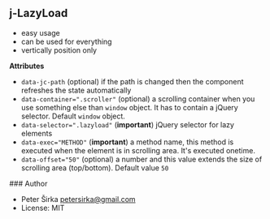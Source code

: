 ## j-LazyLoad

- easy usage
- can be used for everything
- vertically position only

__Attributes__
- `data-jc-path` (optional) if the path is changed then the component refreshes the state automatically
- `data-container=".scroller"` (optional) a scrolling container when you use something else than `window` object. It has to contain a jQuery selector. Default `window` object.
- `data-selector=".lazyload"` (__important__) jQuery selector for lazy elements
- `data-exec="METHOD"` (__important__) a method name, this method is executed when the element is in scrolling area. It's executed onetime.
- `data-offset="50"` (optional) a number and this value extends the size of scrolling area (top/bottom). Default value `50`

### Author

- Peter Širka <petersirka@gmail.com>
- License: MIT